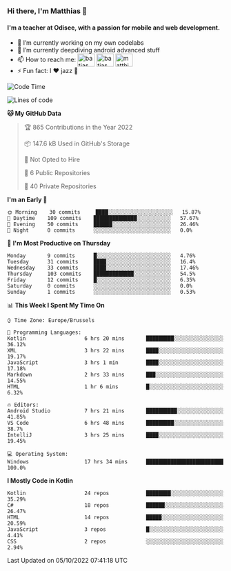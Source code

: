 ### Hi there, I'm Matthias 👋

#### I'm a teacher at Odisee, with a passion for mobile and web development.

- 🔭 I’m currently working on my own codelabs
- 🌱 I’m currently deepdiving android advanced stuff
- 📫 How to reach me: <a href="https://dev.to/batjas" target="_blank"><img align="center" src="https://raw.githubusercontent.com/rahuldkjain/github-profile-readme-generator/master/src/images/icons/Social/devto.svg" alt="batjas" height="30" width="40" /></a>
<a href="https://twitter.com/batjas" target="_blank"><img align="center" src="https://raw.githubusercontent.com/rahuldkjain/github-profile-readme-generator/master/src/images/icons/Social/twitter.svg" alt="batjas" height="30" width="40" /></a>
<a href="https://linkedin.com/in/matthiasdruwé" target="_blank"><img align="center" src="https://raw.githubusercontent.com/rahuldkjain/github-profile-readme-generator/master/src/images/icons/Social/linked-in-alt.svg" alt="matthiasdruwé" height="30" width="40" /></a>
- ⚡ Fun fact: I ❤ jazz 🎷


<!--START_SECTION:waka-->
![Code Time](http://img.shields.io/badge/Code%20Time-447%20hrs%2014%20mins-blue)

![Lines of code](https://img.shields.io/badge/From%20Hello%20World%20I%27ve%20Written-229%20Thousand%20lines%20of%20code-blue)

**🐱 My GitHub Data** 

> 🏆 865 Contributions in the Year 2022
 > 
> 📦 147.6 kB Used in GitHub's Storage 
 > 
> 🚫 Not Opted to Hire
 > 
> 📜 6 Public Repositories 
 > 
> 🔑 40 Private Repositories  
 > 
**I'm an Early 🐤** 

```text
🌞 Morning    30 commits     ████░░░░░░░░░░░░░░░░░░░░░   15.87% 
🌆 Daytime    109 commits    ██████████████░░░░░░░░░░░   57.67% 
🌃 Evening    50 commits     ██████░░░░░░░░░░░░░░░░░░░   26.46% 
🌙 Night      0 commits      ░░░░░░░░░░░░░░░░░░░░░░░░░   0.0%

```
📅 **I'm Most Productive on Thursday** 

```text
Monday       9 commits      █░░░░░░░░░░░░░░░░░░░░░░░░   4.76% 
Tuesday      31 commits     ████░░░░░░░░░░░░░░░░░░░░░   16.4% 
Wednesday    33 commits     ████░░░░░░░░░░░░░░░░░░░░░   17.46% 
Thursday     103 commits    █████████████░░░░░░░░░░░░   54.5% 
Friday       12 commits     █░░░░░░░░░░░░░░░░░░░░░░░░   6.35% 
Saturday     0 commits      ░░░░░░░░░░░░░░░░░░░░░░░░░   0.0% 
Sunday       1 commits      ░░░░░░░░░░░░░░░░░░░░░░░░░   0.53%

```


📊 **This Week I Spent My Time On** 

```text
⌚︎ Time Zone: Europe/Brussels

💬 Programming Languages: 
Kotlin                   6 hrs 20 mins       █████████░░░░░░░░░░░░░░░░   36.12% 
XML                      3 hrs 22 mins       ████░░░░░░░░░░░░░░░░░░░░░   19.17% 
JavaScript               3 hrs 1 min         ████░░░░░░░░░░░░░░░░░░░░░   17.18% 
Markdown                 2 hrs 33 mins       ███░░░░░░░░░░░░░░░░░░░░░░   14.55% 
HTML                     1 hr 6 mins         █░░░░░░░░░░░░░░░░░░░░░░░░   6.32%

🔥 Editors: 
Android Studio           7 hrs 21 mins       ██████████░░░░░░░░░░░░░░░   41.85% 
VS Code                  6 hrs 48 mins       █████████░░░░░░░░░░░░░░░░   38.7% 
IntelliJ                 3 hrs 25 mins       ████░░░░░░░░░░░░░░░░░░░░░   19.45%

💻 Operating System: 
Windows                  17 hrs 34 mins      █████████████████████████   100.0%

```

**I Mostly Code in Kotlin** 

```text
Kotlin                   24 repos            ████████░░░░░░░░░░░░░░░░░   35.29% 
C#                       18 repos            ██████░░░░░░░░░░░░░░░░░░░   26.47% 
HTML                     14 repos            █████░░░░░░░░░░░░░░░░░░░░   20.59% 
JavaScript               3 repos             █░░░░░░░░░░░░░░░░░░░░░░░░   4.41% 
CSS                      2 repos             ░░░░░░░░░░░░░░░░░░░░░░░░░   2.94%

```



 Last Updated on 05/10/2022 07:41:18 UTC
<!--END_SECTION:waka-->
